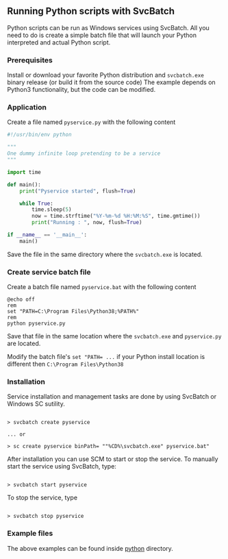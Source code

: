 ## Running Python scripts with SvcBatch

Python scripts can be run as Windows
services using SvcBatch. All you need to do is create a simple
batch file that will launch your Python interpreted and
actual Python script.


### Prerequisites

Install or download your favorite Python distribution
and `svcbatch.exe` binary release (or build it from the source code)
The example depends on Python3 functionality, but the code can be modified.

### Application

Create a file named `pyservice.py` with the following content

```python
#!/usr/bin/env python

"""
One dummy infinite loop pretending to be a service
"""

import time

def main():
    print("Pyservice started", flush=True)

    while True:
        time.sleep(5)
        now = time.strftime("%Y-%m-%d %H:%M:%S", time.gmtime())
        print("Running : ", now, flush=True)

if __name__ == '__main__':
    main()

```

Save the file in the same directory where
the `svcbatch.exe` is located.


### Create service batch file

Create a batch file named `pyservice.bat`
with the following content

```batchfile
@echo off
rem
set "PATH=C:\Program Files\Python38;%PATH%"
rem
python pyservice.py

```

Save that file in the same location where the
`svcbatch.exe` and `pyservice.py` are located.

Modify the batch file's `set "PATH= ...` if your Python
install location is different then `C:\Program Files\Python38`

### Installation

Service installation and management tasks are done
by using SvcBatch or Windows SC sutility.


```no-highlight

> svcbatch create pyservice

... or

> sc create pyservice binPath= ""%CD%\svcbatch.exe" pyservice.bat"

```

After installation you can use SCM to start or stop the service.
To manually start the service using SvcBatch, type:

```no-highlight

> svcbatch start pyservice

```

To stop the service, type

```no-highlight

> svcbatch stop pyservice

```

### Example files

The above examples can be found inside
[python](python/) directory.

